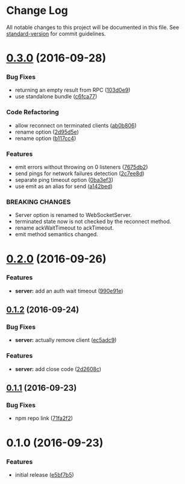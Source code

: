 # Change Log

All notable changes to this project will be documented in this file. See [standard-version](https://github.com/conventional-changelog/standard-version) for commit guidelines.

<a name="0.3.0"></a>
# [0.3.0](https://github.com/an-sh/ws-messaging/compare/v0.2.0...v0.3.0) (2016-09-28)


### Bug Fixes

* returning an empty result from RPC ([103d0e9](https://github.com/an-sh/ws-messaging/commit/103d0e9))
* use standalone bundle ([c6fca77](https://github.com/an-sh/ws-messaging/commit/c6fca77))


### Code Refactoring

* allow reconnect on terminated clients ([ab0b806](https://github.com/an-sh/ws-messaging/commit/ab0b806))
* rename option ([2d95d5e](https://github.com/an-sh/ws-messaging/commit/2d95d5e))
* rename option ([b117cc4](https://github.com/an-sh/ws-messaging/commit/b117cc4))


### Features

* emit errors without throwing on 0 listeners ([7675db2](https://github.com/an-sh/ws-messaging/commit/7675db2))
* send pings for network failures detection ([2c7ee8d](https://github.com/an-sh/ws-messaging/commit/2c7ee8d))
* separate ping timeout option ([0ba3ef3](https://github.com/an-sh/ws-messaging/commit/0ba3ef3))
* use emit as an alias for send ([a142bed](https://github.com/an-sh/ws-messaging/commit/a142bed))


### BREAKING CHANGES

* Server option is renamed to WebSocketServer.
* terminated state now is not checked by the reconnect
method.
* rename ackWaitTimeout to ackTimeout.
* emit method semantics changed.



<a name="0.2.0"></a>
# [0.2.0](https://github.com/an-sh/ws-messaging/compare/v0.1.2...v0.2.0) (2016-09-26)


### Features

* **server:** add an auth wait timeout ([990e91e](https://github.com/an-sh/ws-messaging/commit/990e91e))



<a name="0.1.2"></a>
## [0.1.2](https://github.com/an-sh/ws-messaging/compare/v0.1.1...v0.1.2) (2016-09-24)


### Bug Fixes

* **server:** actually remove client ([ec5adc9](https://github.com/an-sh/ws-messaging/commit/ec5adc9))


### Features

* **server:** add close code ([2d2608c](https://github.com/an-sh/ws-messaging/commit/2d2608c))



<a name="0.1.1"></a>
## [0.1.1](https://github.com/an-sh/ws-messaging/compare/v0.1.0...v0.1.1) (2016-09-23)


### Bug Fixes

* npm repo link ([71fa2f2](https://github.com/an-sh/ws-messaging/commit/71fa2f2))



<a name="0.1.0"></a>
# 0.1.0 (2016-09-23)


### Features

* initial release ([e5bf7b5](https://github.com/an-sh/ws-messaging/commit/e5bf7b5))
